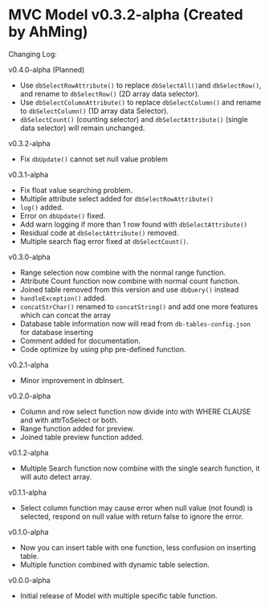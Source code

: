 # MVC Model v0.3.2-alpha (Created by AhMing)

Changing Log:

v0.4.0-alpha (Planned)
- Use `dbSelectRowAttribute()` to replace `dbSelectAll()`and `dbSelectRow()`, and rename to `dbSelectRow()` (2D array data selector).
- Use `dbSelectColumnAttribute()` to replace `dbSelectColumn()` and rename to `dbSelectColumn()` (1D array data Selector).
- `dbSelectCount()` (counting selector) and `dbSelectAttribute()` (single data selector) will remain unchanged.

v0.3.2-alpha
- Fix `dbUpdate()` cannot set null value problem

v0.3.1-alpha
- Fix float value searching problem.
- Multiple attribute select added for `dbSelectRowAttribute()`
- `log()` added.
- Error on `dbUpdate()` fixed.
- Add warn logging if more than 1 row found with `dbSelectAttribute()`
- Residual code at `dbSelectAttribute()` removed.
- Multiple search flag error fixed at `dbSelectCount()`.

v0.3.0-alpha
- Range selection now combine with the normal range function.
- Attribute Count function now combine with normal count function.
- Joined table removed from this version and use `dbQuery()` instead
- `handleException()` added.
- `concatStrChar()` renamed to `concatString()` and add one more features which can concat the array
- Database table information now will read from `db-tables-config.json` for database inserting
- Comment added for documentation.
- Code optimize by using php pre-defined function.

v0.2.1-alpha
- Minor improvement in dbInsert.

v0.2.0-alpha
- Column and row select function now divide into with WHERE CLAUSE and with attrToSelect or both.
- Range function added for preview.
- Joined table preview function added.

v0.1.2-alpha
- Multiple Search function now combine with the single search function, it will auto detect array.

v0.1.1-alpha
- Select column function may cause error when null value (not found) is selected, respond on null value with return false to ignore the error.

v0.1.0-alpha
- Now you can insert table with one function, less confusion on inserting table.
- Multiple function combined with dynamic table selection.

v0.0.0-alpha
- Initial release of Model with multiple specific table function.
